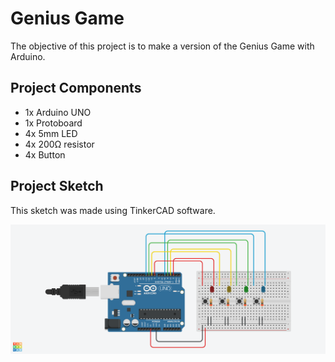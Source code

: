 # Genius Game

The objective of this project is to make a version of the Genius Game with Arduino.

## Project Components

- 1x Arduino UNO
- 1x Protoboard
- 4x 5mm LED
- 4x 200Ω resistor
- 4x Button

## Project Sketch

This sketch was made using TinkerCAD software.

<div align="center">
  <a href="https://github.com/joseferreira-dev/project-arduino-genius-game"><img src="sketch.png" alt="Project sketch"></a>
</div>
